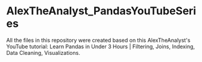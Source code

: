 # AlexTheAnalyst_PandasYouTubeSeries 

All the files in this repository were created based on this AlexTheAnalyst's YouTube tutorial: Learn Pandas in Under 3 Hours | Filtering, Joins, Indexing, Data Cleaning, Visualizations. 
